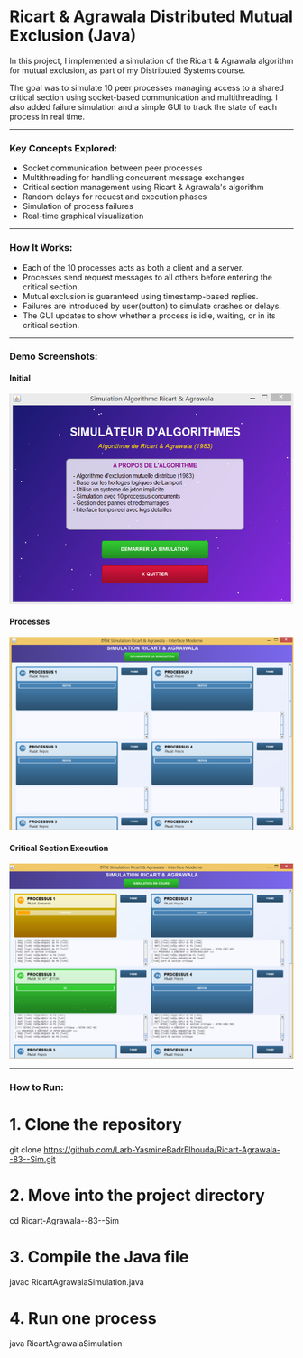 # Ricart & Agrawala Distributed Mutual Exclusion (Java)

In this project, I implemented a simulation of the Ricart & Agrawala algorithm for mutual exclusion, as part of my Distributed Systems course.

The goal was to simulate 10 peer processes managing access to a shared critical section using socket-based communication and multithreading. I also added failure simulation and a simple GUI to track the state of each process in real time.

---

###  Key Concepts Explored:

- Socket communication between peer processes
- Multithreading for handling concurrent message exchanges
- Critical section management using Ricart & Agrawala's algorithm
- Random delays for request and execution phases
- Simulation of process failures
- Real-time graphical visualization

---

###  How It Works:

- Each of the 10 processes acts as both a client and a server.
- Processes send request messages to all others before entering the critical section.
- Mutual exclusion is guaranteed using timestamp-based replies.
- Failures are  introduced by user(button) to simulate crashes or delays.
- The GUI updates to show whether a process is idle, waiting, or in its critical section.

---

###  Demo Screenshots:

####  Initial 
![First interface ](First.png)

####  Processes 
![Processes Initial State ](Simulation_1.png)

####  Critical Section Execution
![Critical Section : Simulation](Simulation_2.png)

---

###  How to Run:

# 1. Clone the repository
git clone https://github.com/Larb-YasmineBadrElhouda/Ricart-Agrawala--83--Sim.git

# 2. Move into the project directory
cd Ricart-Agrawala--83--Sim

# 3. Compile the Java file
javac RicartAgrawalaSimulation.java

# 4. Run one process 
java RicartAgrawalaSimulation

